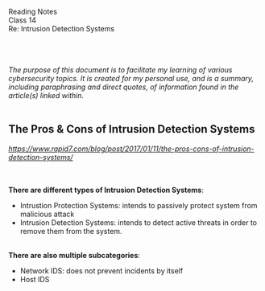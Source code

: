 Reading Notes <br>
Class 14<br>
Re: Intrusion Detection Systems<br><br><br><br>

*The purpose of this document is to facilitate my learning of various cybersecurity topics.  It is created for my personal use, and is a summary, including paraphrasing and direct quotes, of information found in the article(s) linked within.*<br><br>

## The Pros & Cons of Intrusion Detection Systems
*https://www.rapid7.com/blog/post/2017/01/11/the-pros-cons-of-intrusion-detection-systems/*
<br><br><br>



**There are different types of Intrusion Detection Systems**:
- Intrustion Protection Systems: intends to passively protect system from malicious attack
- Intrusion Detection Systems: intends to detect active threats in order to remove them from the system. <br><br>

**There are also multiple subcategories**:
- Network IDS: does not prevent incidents by itself
- Host IDS
<br><br>



